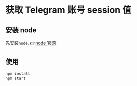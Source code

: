 # 获取 Telegram 账号 session 值

## 安装 node

先安装`node`, 👉[node 官网](https://nodejs.org/zh-cn/)

## 使用

```bash
npm install
npm start
```
